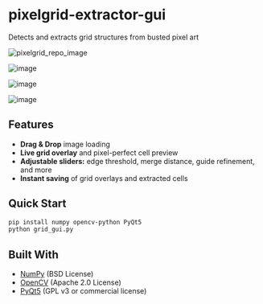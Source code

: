 # pixelgrid-extractor-gui
Detects and extracts grid structures from busted pixel art

![pixelgrid_repo_image](https://github.com/user-attachments/assets/3a87cf98-8783-4044-958b-731460f98630)

![image](https://github.com/user-attachments/assets/af1da516-a1dc-4f6b-862a-38ef16662c7d)

![image](https://github.com/user-attachments/assets/b5610255-e696-42fa-8349-5d67b8da18e3)

![image](https://github.com/user-attachments/assets/6c6a5afb-9e9c-4d84-a46d-1d0cc30b29f2)

## Features

- **Drag & Drop** image loading
- **Live grid overlay** and pixel-perfect cell preview
- **Adjustable sliders:** edge threshold, merge distance, guide refinement, and more
- **Instant saving** of grid overlays and extracted cells

## Quick Start

```sh
pip install numpy opencv-python PyQt5
python grid_gui.py
```


## Built With
- [NumPy](https://numpy.org/) (BSD License)
- [OpenCV](https://opencv.org/) (Apache 2.0 License)
- [PyQt5](https://www.riverbankcomputing.com/software/pyqt/intro) (GPL v3 or commercial license)


